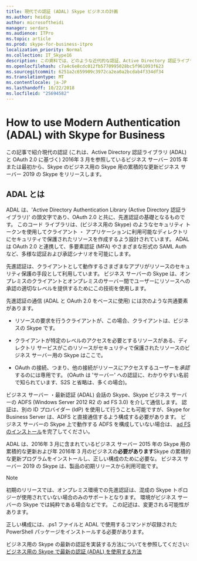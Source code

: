 ```yaml
---
title: 現代での認証 (ADAL) Skype ビジネスの計画
ms.author: heidip
author: microsoftheidi
manager: serdars
ms.audience: ITPro
ms.topic: article
ms.prod: skype-for-business-itpro
localization_priority: Normal
ms.collection: IT_Skype16
description: この資料では、どのような近代的な認証、Active Directory 認証ライブラリ (ADAL) と OAuth 2.0 に基づく) はについて説明します。
ms.openlocfilehash: c7a4c6e8cdc012fb5770995028bc5f961093f623
ms.sourcegitcommit: 6251a2c659909c3972ca2ea0a2bcdab4f334df34
ms.translationtype: MT
ms.contentlocale: ja-JP
ms.lasthandoff: 10/22/2018
ms.locfileid: "25694582"
---
```

# <a name="how-to-use-modern-authentication-adal-with-skype-for-business"></a>How to use Modern Authentication (ADAL) with Skype for Business
 
この記事で紹介現代の認証 (これは、Active Directory 認証ライブラリ (ADAL) と OAuth 2.0 に基づく) 2016年 3 月を参照しているビジネス サーバー 2015 年または最初から、Skype のビジネス用の Skype 用の累積的な更新ビジネス サーバー 2019 の Skype をリリースします。
  
## <a name="what-is-adal"></a>ADAL とは

ADAL は、'Active Directory Authentication Library (Active Directory 認証ライブラリ)' の頭文字であり、OAuth 2.0 と共に、先進認証の基礎となるものです。 このコード ライブラリは、(ビジネス用の Skype) のようなセキュリティ トークンを使用してクライアント ・ アプリケーションに利用可能なディレクトリにセキュリティで保護されたリソースを作成するよう設計されています。 ADAL は OAuth 2.0 と連携して、多要素認証 (MFA) やさまざまな形式の SAML Auth など、多様な認証および承認シナリオを可能にします。
  
先進認証は、クライアントとして動作するさまざまなアプリがリソースのセキュリティ保護の手段として利用しています。 ビジネス サーバーの Skype は、オンプレミスのクライアントとオンプレミスのサーバー間でユーザーにリソースへの承認の適切なレベルを提供するためにこの技術を使用します。
  
先進認証の通信 (ADAL と OAuth 2.0 をベースに使用) には次のような共通要素があります。
  
- リソースの要求を行うクライアントが、この場合、クライアントは、ビジネスの Skype です。
    
- クライアントが特定のレベルのアクセスを必要とするリソースがある、ディレクトリ サービスがこのリソースがセキュリティで保護されたリソースのビジネス サーバー用の Skype はここで。
    
- OAuth の接続、つまり、他の接続がリソースにアクセスするユーザーを*承認*するのには専用です。 (OAuth は 'サーバー' への認証に、わかりやすい名前で知られています、S2S と省略は、多くの場合)。
    
ビジネス サーバー ・最新認証 (ADAL) 会話の Skype、Skype ビジネス サーバーの ADFS (Windows Server 2012 R2 の ad FS 3.0) を介して通信します。 認証は、別の ID プロバイダー (IdP) を使用して行うことも可能ですが、Skype for Business Server は、ADFS と直接通信するよう構成する必要があります。 ビジネス サーバーの Skype 上で動作する ADFS を構成していない場合は、 [ad FS のインストール](https://technet.microsoft.com/en-us/library/adfs2-step-by-step-guides%28v=ws.10%29.aspx)を完了してください。
  
ADAL は、2016年 3 月に含まれているビジネス サーバー 2015 年の Skype 用の累積的な更新および年 2016年 3 月のビジネスの**必要があります**Skype の累積的な更新プログラムをインストールし、正しい構成のために必要な。 ビジネス サーバー 2019 の Skype は、製品の初期リリースから利用可能です。
  
> [!NOTE]
> 初期のリリースでは、オンプレミス環境での先進認証は、混成の Skype トポロジーが使用されていない場合のみのサポートとなります。 環境がビジネス サーバーの Skype では純粋である場合などです。 この記述は、変更される可能性があります。 
  
正しい構成には、.ps1 ファイルと ADAL で使用するコマンドが収録された PowerShell パッケージをインストールする必要があります。

ビジネス用の Skype の最新の認証を実装する方法についてを参照してください:[ビジネス用の Skype で最新の認証 (ADAL) を使用する方法](../../manage/authentication/use-adal.md)

